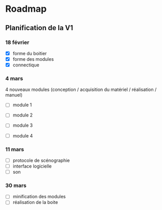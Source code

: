 # Roadmap

## Planification de la V1

### 18 février
- [X] forme du boitier
- [X] forme des modules
- [X] connectique

### 4 mars
4 nouveaux modules (conception / acquisition du matériel / réalisation / manuel)
- [ ] module 1
- [ ] module 2
- [ ] module 3
- [ ] module 4


### 11 mars
- [ ] protocole de scénographie
- [ ] interface logicielle
- [ ] son

### 30 mars
- [ ] minification des modules
- [ ] réalisation de la boite
